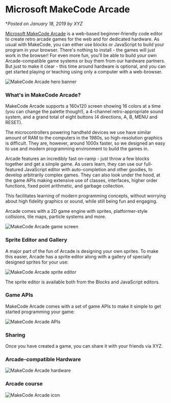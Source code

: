 # Microsoft MakeCode Arcade

**Posted on January 18, 2019 by XYZ*

[Microsoft MakeCode Arcade](https://arcade.microsoft.com) 
is a web-based beginner-friendly code editor to create retro arcade games 
for the web and for dedicated hardware.
As usual with MakeCode, you can 
either use blocks or JavaScript to build your program in your browser.
There's nothing to install - the games will just work in the browser!
For even more fun, you'll be
able to build your own Arcade-compatible game systems or buy them from
our hardware partners.
But just to make it clear - this time around hardware is optional, and you
can get started playing or teaching using only a computer with a web-browser. 

![MakeCode Arcade hero banner](/static/blog/arcade/hero.png)

###  What's in MakeCode Arcade?

MakeCode Arcade supports a 160x120 screen showing 16 colors at a time
(you can change the palette though!),
a 4-channel retro-appropriate sound system,
and a grand total of eight buttons (4 directions, A, B, MENU and RESET).

The microcontrollers powering handheld devices we use have similar amount of RAM
to the computers in the 1980s, so high-resolution graphics is difficult.
They are, however, around 1000x faster, so we designed an easy to use and modern
programming environment to build the games in.

Arcade features an incredibly fast on-ramp - just throw a few blocks together and
get a simple game.
As users learn, they can use our full-featured JavaScript editor with auto-completion
and other goodies, to develop arbitrarily complex games.
They can also look under the hood, at the game APIs making extensive use of 
classes, interfaces, higher order functions, fixed point arithmetic, and garbage collection.

This facilitates learning of modern programming concepts, without worrying about
high fidelity graphics or sound, while still being fun and engaging.

Arcade comes with a 2D game engine with sprites, platformer-style collisions, 
tile maps, particle systems and more.

![MakeCode Arcade game screen](/static/blog/arcade/screenArcade.jpg)

### Sprite Editor and Gallery

A major part of the fun of Arcade is designing your own sprites. 
To make this easier, Arcade has a sprite editor 
along with a gallery of specially designed sprites for your use:

![MakeCode Arcade sprite editor](/static/blog/arcade/spriteEditor1.jpg)

The sprite editor is available both from the Blocks and JavaScript editors.

### Game APIs

MakeCode Arcade comes with a set of game APIs to make it simple to get
started programming your game:

![MakeCode Arcade APIs](/static/blog/arcade/APIs.png)

### Sharing

Once you have created a game, you can share it with your friends via XYZ.

###  Arcade-compatible Hardware

![MakeCode Arcade hardware](/static/blog/arcade/arcadeHardware.png)

###  Arcade course

![MakeCode Arcade icon](/static/blog/arcade/icon.png)
